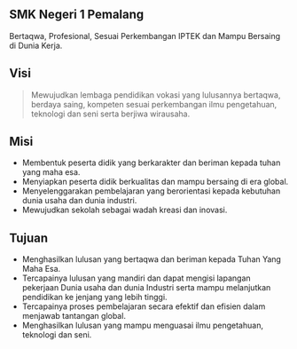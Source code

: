 ## SMK Negeri 1 Pemalang

Bertaqwa, Profesional, Sesuai Perkembangan IPTEK dan Mampu Bersaing di Dunia Kerja.

## Visi

> Mewujudkan lembaga pendidikan vokasi yang lulusannya bertaqwa, berdaya saing, kompeten sesuai perkembangan ilmu pengetahuan, teknologi dan seni serta berjiwa wirausaha.

## Misi

- Membentuk peserta didik yang berkarakter dan beriman kepada tuhan yang maha esa.
- Menyiapkan peserta didik berkualitas dan mampu bersaing di era global.
- Menyelenggarakan pembelajaran yang berorientasi kepada kebutuhan dunia usaha dan dunia industri.
- Mewujudkan sekolah sebagai wadah kreasi dan inovasi.

## Tujuan

- Menghasilkan lulusan yang bertaqwa dan beriman kepada Tuhan Yang Maha Esa.
- Tercapainya lulusan yang mandiri dan dapat mengisi lapangan pekerjaan Dunia usaha dan dunia Industri serta mampu melanjutkan pendidikan ke jenjang yang lebih tinggi.
- Tercapainya proses pembelajaran secara efektif dan efisien dalam menjawab tantangan global.
- Menghasilkan lulusan yang mampu menguasai ilmu pengetahuan, teknologi dan seni.
